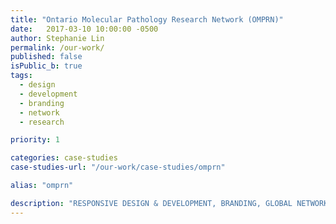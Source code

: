 ```yaml
---
title: "Ontario Molecular Pathology Research Network (OMPRN)"
date:   2017-03-10 10:00:00 -0500
author: Stephanie Lin
permalink: /our-work/
published: false
isPublic_b: true
tags:
  - design
  - development
  - branding
  - network
  - research

priority: 1

categories: case-studies
case-studies-url: "/our-work/case-studies/omprn"

alias: "omprn"

description: "RESPONSIVE DESIGN & DEVELOPMENT, BRANDING, GLOBAL NETWORK, RESEARCH WEBSITE"
---
```

